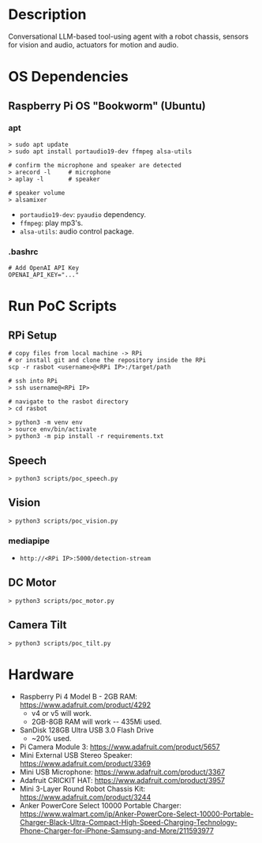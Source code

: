 # Description
Conversational LLM-based tool-using agent with a robot chassis, sensors for vision and audio, actuators for motion and audio.

# OS Dependencies
## Raspberry Pi OS "Bookworm" (Ubuntu)
### apt
```
> sudo apt update
> sudo apt install portaudio19-dev ffmpeg alsa-utils

# confirm the microphone and speaker are detected
> arecord -l     # microphone 
> aplay -l       # speaker

# speaker volume
> alsamixer
```
- `portaudio19-dev`: `pyaudio` dependency.
- `ffmpeg`: play mp3's.
- `alsa-utils`: audio control package.

### .bashrc
```
# Add OpenAI API Key
OPENAI_API_KEY="..."
```

# Run PoC Scripts
## RPi Setup
```
# copy files from local machine -> RPi
# or install git and clone the repository inside the RPi
scp -r rasbot <username>@<RPi IP>:/target/path

# ssh into RPi
> ssh username@<RPi IP>

# navigate to the rasbot directory
> cd rasbot

> python3 -m venv env
> source env/bin/activate
> python3 -m pip install -r requirements.txt
```
## Speech 
```
> python3 scripts/poc_speech.py
```

## Vision
```
> python3 scripts/poc_vision.py
```
### mediapipe
- `http://<RPi IP>:5000/detection-stream`

## DC Motor
```
> python3 scripts/poc_motor.py
```

## Camera Tilt
```
> python3 scripts/poc_tilt.py
```

# Hardware
- Raspberry Pi 4 Model B - 2GB RAM: https://www.adafruit.com/product/4292
    - v4 or v5 will work.
    - 2GB-8GB RAM will work -- 435Mi used.
- SanDisk 128GB Ultra USB 3.0 Flash Drive
    - ~20% used.
- Pi Camera Module 3: https://www.adafruit.com/product/5657
- Mini External USB Stereo Speaker: https://www.adafruit.com/product/3369
- Mini USB Microphone: https://www.adafruit.com/product/3367
- Adafruit CRICKIT HAT: https://www.adafruit.com/product/3957
- Mini 3-Layer Round Robot Chassis Kit: https://www.adafruit.com/product/3244
- Anker PowerCore Select 10000 Portable Charger: https://www.walmart.com/ip/Anker-PowerCore-Select-10000-Portable-Charger-Black-Ultra-Compact-High-Speed-Charging-Technology-Phone-Charger-for-iPhone-Samsung-and-More/211593977